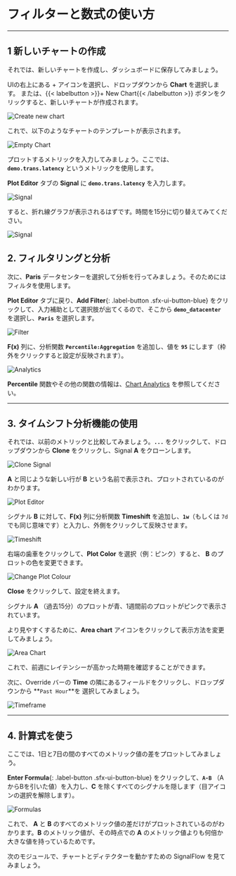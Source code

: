 # フィルターと数式の使い方

---

## 1 新しいチャートの作成

それでは、新しいチャートを作成し、ダッシュボードに保存してみましょう。

UIの右上にある + アイコンを選択し、ドロップダウンから **Chart** を選択します。
または、{{< labelbutton  >}}+ New Chart{{< /labelbutton >}} ボタンをクリックすると、新しいチャートが作成されます。

![Create new chart](/images/dashboards/M-Filter-0.png)

これで、以下のようなチャートのテンプレートが表示されます。

![Empty Chart](/images/dashboards/M-Editing-6.png)

プロットするメトリックを入力してみましょう。ここでは、**`demo.trans.latency`** というメトリックを使用します。

**Plot Editor** タブの **Signal** に **`demo.trans.latency`** を入力します。

![Signal](/images/dashboards/plot-editor.png)

すると、折れ線グラフが表示されるはずです。時間を15分に切り替えてみてください。

![Signal](/images/dashboards/M-Filter-10.png)

## 2. フィルタリングと分析

次に、**Paris** データセンターを選択して分析を行ってみましょう。そのためにはフィルタを使用します。

**Plot Editor** タブに戻り、**Add Filter**{: .label-button .sfx-ui-button-blue} をクリックして、入力補助として選択肢が出てくるので、そこから **`demo_datacenter`** を選択し、**`Paris`** を選択します。

![Filter](/images/dashboards/M-Filter-1.png)

**F(x)** 列に、分析関数 **`Percentile:Aggregation`** を追加し、値を **`95`** にします（枠外をクリックすると設定が反映されます）。

![Analytics](/images/dashboards/M-Filter-2.png)

**Percentile** 関数やその他の関数の情報は、[Chart Analytics](https://docs.splunk.com/Observability/data-visualization/charts/gain-insights-through-chart-analytics.html#gain-insights-through-chart-analytics) を参照してください。

---

## 3. タイムシフト分析機能の使用

それでは、以前のメトリックと比較してみましょう。**`...`** をクリックして、ドロップダウンから **Clone** をクリックし、Signal **A** をクローンします。

![Clone Signal](/images/dashboards/M-Filter-3.png)

**A** と同じような新しい行が **B** という名前で表示され、プロットされているのがわかります。

![Plot Editor](/images/dashboards/M-Filter-4.png)

シグナル **B** に対して、**F(x)** 列に分析関数 **Timeshift** を追加し、**`1w`**（もしくは `7d` でも同じ意味です）と入力し、外側をクリックして反映させます。

![Timeshift](/images/dashboards/M-Filter-5.png)

右端の歯車をクリックして、**Plot Color** を選択（例：ピンク）すると、 **B** のプロットの色を変更できます。

![Change Plot Colour](/images/dashboards/M-Filter-6.png)

**Close** をクリックして、設定を終えます。

シグナル **A** （過去15分）のプロットが青、1週間前のプロットがピンクで表示されています。

より見やすくするために、**Area chart** アイコンをクリックして表示方法を変更してみましょう。

![Area Chart](/images/dashboards/M-Filter-8.png)

これで、前週にレイテンシーが高かった時期を確認することができます。

次に、Override バーの **Time** の隣にあるフィールドをクリックし、ドロップダウンから **`Past Hour`**を 選択してみましょう。

![Timeframe](/images/dashboards/M-Filter-9.png)

---

## 4. 計算式を使う

ここでは、1日と7日の間のすべてのメトリック値の差をプロットしてみましょう。

**Enter Formula**{: .label-button .sfx-ui-button-blue} をクリックして、**`A-B`** （AからBを引いた値）を入力し、**C** を除くすべてのシグナルを隠します（目アイコンの選択を解除します）。

![Formulas](/images/dashboards/M-Filter-11.png)

これで、 **A** と **B** のすべてのメトリック値の差だけがプロットされているのがわかります。**B** のメトリック値が、その時点での **A** のメトリック値よりも何倍か大きな値を持っているためです。

次のモジュールで、チャートとディテクターを動かすための SignalFlow を見てみましょう。
